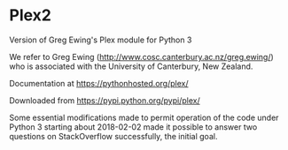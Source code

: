 # Plex2
Version of Greg Ewing's Plex module for Python 3

We refer to Greg Ewing (http://www.cosc.canterbury.ac.nz/greg.ewing/) who is associated with the University of Canterbury, New Zealand.

Documentation at https://pythonhosted.org/plex/

Downloaded from https://pypi.python.org/pypi/plex/

Some essential modifications made to permit operation of the code under Python 3 starting about 2018-02-02 made it possible to answer two questions on StackOverflow successfully, the initial goal.
